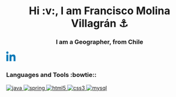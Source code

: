<h1 align="center">Hi :v:, I am Francisco Molina Villagrán ⚓ </h1>
<h3 align="center">I am a Geographer, from Chile </h3>


<a href="https://www.linkedin.com/in/fmolinavgeo/" target="_blank">
  <img align="center" src="https://raw.githubusercontent.com/Dhamary08/Email-Sign/master/linkedin-in.png" alt="Francisco Molina Villagran" height="30" width="25"/>
</a>



<h3 align="left">Languages and Tools :bowtie::</h3>
<p align="left">
  <a href="#" target="_blank">
    <img src="https://www.vectorlogo.zone/logos/java/java-icon.svg" alt="java" width="50" height="40" margin-right="3px"/> </a><a href="https://spring.io/" target="_blank">
    <img src="https://www.vectorlogo.zone/logos/springio/springio-icon.svg" alt="spring" width="40" height="40" margin-right="3px"/></a><a href="https://spring.io/" target="_blank">
    <img src="https://www.vectorlogo.zone/logos/w3_html5/w3_html5-icon.svg" alt="html5" width="40" height="40" margin-right="3px"/></a><a href="https://www.w3schools.com/html/" target="_blank">
    <img src="https://cdn1.iconfinder.com/data/icons/logotypes/32/badge-css-3-128.png" alt="css3" width="40" height="40" margin-right="3px"/></a><a href="https://www.w3schools.com/css/" target="_blank">
    <img src="https://www.vectorlogo.zone/logos/mysql/mysql-icon.svg" alt="mysql" width="55" height="40" margin-right="3px"/></a><a href="https://www.mysql.com/" target="_blank">
  </a>
</p>
